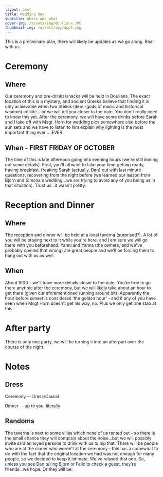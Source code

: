 ```yaml
---
layout: post
title: Wedding Day
subtitle: Where and what
cover-img: /assets/img/douliana.JPG
thumbnail-img: /assets/img/appt.png
---
```



This is a preliminary plan, there will likely be updates as we go along. Bear with us.

Ceremony
=

Where
--------
Our ceremony and pre-drinks/snacks will be held in Douliana. The exact location of this is a mystery, and ancient Greeks believe that finding it is only achievable when two Stelios (demi-gods of music and historical wisdom) collide... or we will tell you closer to the date. You don't really need to know this yet. After the ceremony, we will have some drinks before Sarah and I take off with Msgt. Horn for wedding pics somewhere else before the sun sets and we have to listen to him explain why lighting is the most important thing ever.....EVER.

When - FIRST FRIDAY OF OCTOBER
--------
The time of this is late afternoon going into evening hours (we're still ironing out some details). First, you'll all want to take your time getting ready, having breakfast, freaking Sarah (actually, Dan) out with last minute questions, recovering from the night before (we learned our lesson from Bjorn and Simona's wedding...we are trying to avoid any of you being us in that situation). Trust us...it wasn't pretty.

Reception and Dinner
=

Where
--------
The reception and dinner will be held at a local taverna (surprised?). A lot of you will be staying next to it while you're here, and I am sure we will go there with you beforehand. Yanni and Yanna (the owners, and we've probably spelled that wrong) are great people and we'll be forcing them to hang out with us as well. 

When
--------
About 1900 - we'll have more details closer to the date. You're free to go there anytime after the ceremony, but we will likely take about an hour to get there (given our aforementioned running around bit). Apparently the hour before sunset is considered 'the golden hour' - and if any of you have seen when Msgt Horn doesn't get his way, no. Plus we only get one stab at this. 

After party
=
There is only one party, we will be turning it into an afterpart over the course of the night. 

Notes
=

Dress
--------

Ceremony -- Dress/Casual

Dinner -- up to you, literally

Randoms
--------
The taverna is next to some villas which none of us rented out - so there is the small chance they will complain about the noise...but we will possibly invite said annoyed persons to drink with us to nip that. There will be people who are at the dinner who weren't at the ceremony - this has a somewhat to do with the fact that the original location we had was not enough for many people, so we decided to keep it intimate. We've relaxed that one. So, unless you see Dan telling Bjorn or Felix to check a guest, they're friends...we hope. Or they will be.




